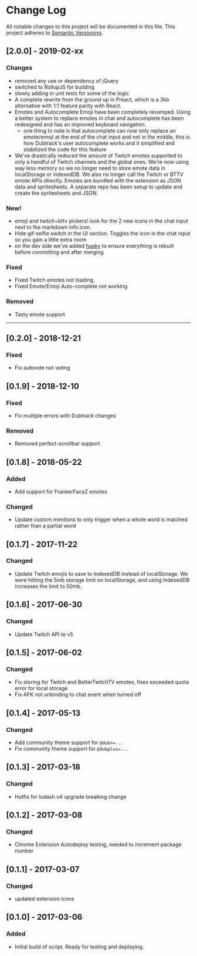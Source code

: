 # Change Log
All notable changes to this project will be documented in this file.
This project adheres to [Semantic Versioning](http://semver.org/).

## [2.0.0] - 2019-02-xx
### Changes
- removed any use or dependency of jQuery
- switched to RollupJS for building
- slowly adding in unit tests for some of the logic
- A complete rewrite from the ground up in Preact, which is a 3kb alternative with 1:1 feature parity with React.  
- Emotes and Autocomplete Emoji have been completely revamped. Using a better system to replace emotes in chat and autocomplete has been redesigned and has an improved keyboard navigation. 
  - one thing to note is that autocomplete can now only replace an emote/emoji at the end of the chat input and not in the middle, this is how Dubtrack's user autocomplete works and it simplified and stabilized the code for this feature 
- We've drastically reduced the amount of Twitch emotes supported to only a handful of Twitch channels and the global ones. We're now using way less memory so we no longer need to store emote data in localStorage or indexedDB. We also no longer call the Twitch or BTTV emote APIs directly. Emotes are bundled with the extension as JSON data and spritesheets. A separate repo has been setup to update and create the spritesheets and JSON.

### New!
- emoji and twitch+bttv pickers! look for the 2 new icons in the chat input next to the markdown info icon. 
- Hide gif-selfie switch in the UI section. Toggles the icon in the chat input so you gain a little extra room
- on the dev side we've added [husky](https://www.npmjs.com/package/husky) to ensure everything is rebuilt before committing and after merging

### Fixed
- Fixed Twitch emotes not loading. 
- Fixed Emote/Emoji Auto-complete not working 

### Removed
- Tasty emote support

-------

## [0.2.0] - 2018-12-21
### Fixed
- Fix autovote not voting

## [0.1.9] - 2018-12-10
### Fixed
- Fix multiple errors with Dubtrack changes

### Removed
- Removed perfect-scrollbar support

## [0.1.8] - 2018-05-22
### Added
- Add support for FrankerFaceZ emotes

### Changed
- Update custom mentions to only trigger when a whole word is matched rather than a partial word

## [0.1.7] - 2017-11-22
### Changed
- Update Twitch emojis to save to IndexedDB instead of localStorage. We were hitting the 5mb storage limit on localStorage, and using IndexedDB increases the limit to 50mb.

## [0.1.6] - 2017-06-30
### Changed
- Update Twitch API to v5

## [0.1.5] - 2017-06-02
### Changed
- Fix storing for Twitch and BetterTwitchTV emotes, fixes exceeded quota error for local storage
- Fix AFK not unbinding to chat event when turned off

## [0.1.4] - 2017-05-13
### Changed
- Add community theme support for `@dub+=...`
- Fix community theme support for `@dubplus=...`

## [0.1.3] - 2017-03-18
### Changed
- Hotfix for lodash v4 upgrade breaking change

## [0.1.2] - 2017-03-08
### Changed
- Chrome Extension Autodeploy testing, needed to increment package number

## [0.1.1] - 2017-03-07
### Changed
- updated extension icons

## [0.1.0] - 2017-03-06
### Added
- Initial build of script.  Ready for testing and deploying. 
